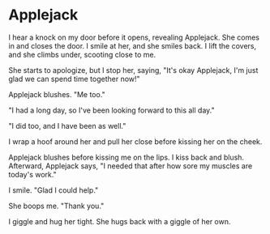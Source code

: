 # Applejack

I hear a knock on my door before it opens, revealing Applejack. She comes in and closes the door. I smile at her, and she smiles back. I lift the covers, and she climbs under, scooting close to me.

She starts to apologize, but I stop her, saying, "It's okay Applejack, I'm just glad we can spend time together now!"

Applejack blushes. "Me too."

"I had a long day, so I've been looking forward to this all day."

"I did too, and I have been as well."

I wrap a hoof around her and pull her close before kissing her on the cheek.

Applejack blushes before kissing me on the lips. I kiss back and blush. Afterward, Applejack says, "I needed that after how sore my muscles are today's work."

I smile. "Glad I could help."

She boops me. "Thank you."

I giggle and hug her tight. She hugs back with a giggle of her own.

